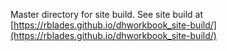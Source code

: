 Master directory for site build. See site build at [https://rblades.github.io/dhworkbook_site-build/](https://rblades.github.io/dhworkbook_site-build/)